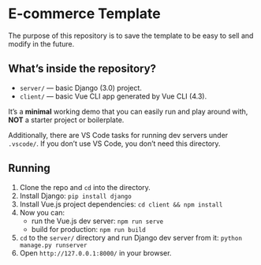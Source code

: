 # E-commerce Template

The purpose of this repository is to save the template to be easy to sell and modify in the future.

## What’s inside the repository?

- `server/` — basic Django (3.0) project.
- `client/` — basic Vue CLI app generated by Vue CLI (4.3).

It’s a **minimal** working demo that you can easily run and play around with, **NOT** a starter project or boilerplate.

Additionally, there are VS Code tasks for running dev servers under `.vscode/`. If you don’t use VS Code, you don’t need this directory.

## Running

1. Clone the repo and `cd` into the directory.
2. Install Django: `pip install django`
3. Install Vue.js project dependencies: `cd client && npm install`
4. Now you can:
   - run the Vue.js dev server: `npm run serve`
   - build for production: `npm run build`
5. `cd` to the `server/` directory and run Django dev server from it: `python manage.py runserver`
6. Open `http://127.0.0.1:8000/` in your browser.